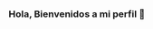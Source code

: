 ### Hola, Bienvenidos a mi perfil 👋

<!--
**Josdap/Josdap** is a ✨ _special_ ✨ repository because its `README.md` (this file) appears on your GitHub profile.
https://miro.medium.com/max/1000/0*qSD6Z697a5baxF8H.gif
Here are some ideas to get you started:

- 🔭 I’m currently working on ...
- 🌱 I’m currently learning ...
- 👯 I’m looking to collaborate on ...
- 🤔 I’m looking for help with ...
- 💬 Ask me about ...
- 📫 How to reach me: ...
- 😄 Pronouns: ...
- ⚡ Fun fact: ...
-->
